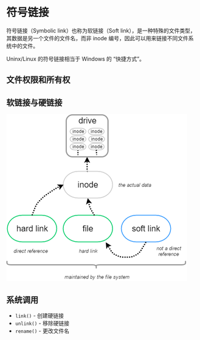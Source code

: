 # 符号链接

符号链接（Symbolic link）也称为软链接（Soft link），是一种特殊的文件类型，其数据是另一个文件的文件名，而非 inode 编号，因此可以用来链接不同文件系统中的文件。

Uninx/Linux 的符号链接相当于 Windows 的 “快捷方式”。

## 文件权限和所有权

## 软链接与硬链接

![软链接与硬链接](.images/hardlink-vs-softlink.png)


## 系统调用

* `link()` - 创建硬链接
* `unlink()` - 移除硬链接
* `rename()` - 更改文件名
